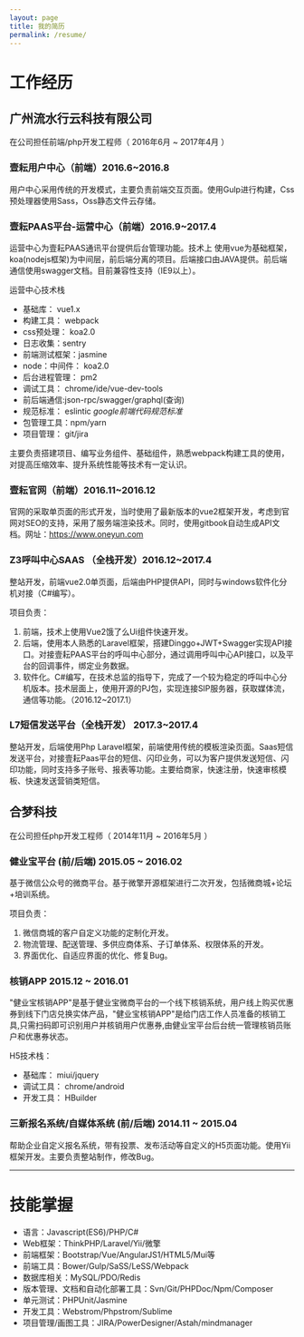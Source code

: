 ```yaml
---
layout: page
title: 我的简历
permalink: /resume/
---
```


# 工作经历

## 广州流水行云科技有限公司

在公司担任前端/php开发工程师（ 2016年6月 ~ 2017年4月 ）

### 壹耘用户中心（前端）2016.6~2016.8

用户中心采用传统的开发模式，主要负责前端交互页面。使用Gulp进行构建，Css预处理器使用Sass，Oss静态文件云存储。

### 壹耘PAAS平台-运营中心（前端）2016.9~2017.4

运营中心为壹耘PAAS通讯平台提供后台管理功能。技术上
使用vue为基础框架，koa(nodejs框架)为中间层，前后端分离的项目。后端接口由JAVA提供。前后端通信使用swagger文档。目前兼容性支持（IE9以上）。

运营中心技术栈

- 基础库： vue1.x
- 构建工具： webpack
- css预处理： koa2.0
- 日志收集：sentry
- 前端测试框架：jasmine
- node：中间件： koa2.0
- 后台进程管理： pm2
- 调试工具： chrome/ide/vue-dev-tools
- 前后端通信:json-rpc/swagger/graphql(查询)
- 规范标准： eslintic *google前端代码规范标准*
- 包管理工具：npm/yarn
- 项目管理： git/jira


主要负责搭建项目、编写业务组件、基础组件，熟悉webpack构建工具的使用，对提高压缩效率、提升系统性能等技术有一定认识。

### 壹耘官网（前端）2016.11~2016.12

官网的采取单页面的形式开发，当时使用了最新版本的vue2框架开发，考虑到官网对SEO的支持，采用了服务端渲染技术。同时，使用gitbook自动生成API文档。网址：https://www.oneyun.com


### Z3呼叫中心SAAS （全栈开发）2016.12~2017.4

整站开发，前端vue2.0单页面，后端由PHP提供API，同时与windows软件化分机对接（C#编写）。

项目负责：

 1. 前端，技术上使用Vue2饿了么Ui组件快速开发。
 2. 后端，使用本人熟悉的Laravel框架，搭建Dinggo+JWT+Swagger实现API接口。对接壹耘PAAS平台的呼叫中心部分，通过调用呼叫中心API接口，以及平台的回调事件，绑定业务数据。
 3. 软件化。C#编写，在技术总监的指导下，完成了一个较为稳定的呼叫中心分机版本。技术层面上，使用开源的PJ包，实现连接SIP服务器，获取媒体流，通信等功能。（2016.12~2017.1）
 
 
### L7短信发送平台（全栈开发） 2017.3~2017.4
 整站开发，后端使用Php Laravel框架，前端使用传统的模板渲染页面。Saas短信发送平台，对接壹耘Paas平台的短信、闪印业务，可以为客户提供发送短信、闪印功能，同时支持多子账号、报表等功能。主要给商家，快速注册，快速审核模板、快速发送营销类短信。
 

 
## 合梦科技

在公司担任php开发工程师（ 2014年11月 ~ 2016年5月 ）

### 健业宝平台 (前/后端) 2015.05 ~ 2016.02

基于微信公众号的微商平台。基于微擎开源框架进行二次开发，包括微商城+论坛+培训系统。

项目负责：

1. 微信商城的客户自定义功能的定制化开发。
2. 物流管理、配送管理、多供应商体系、子订单体系、权限体系的开发。
3. 界面优化、自适应界面的优化、修复Bug。

### 核销APP  2015.12 ~ 2016.01
"健业宝核销APP"是基于健业宝微商平台的一个线下核销系统，用户线上购买优惠券到线下门店兑换实体产品，"健业宝核销APP"是给门店工作人员准备的核销工具,只需扫码即可识别用户并核销用户优惠券,由健业宝平台后台统一管理核销员账户和优惠券状态。


H5技术栈：
- 基础库： miui/jquery
- 调试工具： chrome/android
- 开发工具： HBuilder

### 三新报名系统/自媒体系统 (前/后端) 2014.11 ~ 2015.04

帮助企业自定义报名系统，带有投票、发布活动等自定义的H5页面功能。使用Yii框架开发。主要负责整站制作，修改Bug。

---

# 技能掌握

- 语言：Javascript(ES6)/PHP/C#
- Web框架：ThinkPHP/Laravel/Yii/微擎
- 前端框架：Bootstrap/Vue/AngularJS1/HTML5/Mui等
- 前端工具：Bower/Gulp/SaSS/LeSS/Webpack
- 数据库相关：MySQL/PDO/Redis
- 版本管理、文档和自动化部署工具：Svn/Git/PHPDoc/Npm/Composer
- 单元测试：PHPUnit/Jasmine
- 开发工具：Webstrom/Phpstrom/Sublime
- 项目管理/画图工具：JIRA/PowerDesigner/Astah/mindmanager




